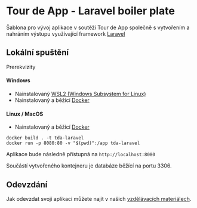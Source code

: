 # Tour de App - Laravel boiler plate

Šablona pro vývoj aplikace v soutěži Tour de App společně s vytvořením a nahráním výstupu využívající framework [Laravel](https://laravel.com/)

## Lokální spuštění

Prerekvizity

#### Windows

-   Nainstalovaný [WSL2 (Windows Subsystem for Linux)](https://learn.microsoft.com/en-us/windows/wsl/install)
-   Nainstalovaný a běžící [Docker](https://www.docker.com/)

#### Linux / MacOS

-   Nainstalovaný a běžící [Docker](https://www.docker.com/)

```
docker build . -t tda-laravel
docker run -p 8080:80 -v "$(pwd)":/app tda-laravel
```

Aplikace bude následně přístupná na `http://localhost:8080`

Součástí vytvořeného kontejneru je databáze běžící na portu 3306.

## Odevzdání

Jak odevzdat svojí aplikaci můžete najít v našich [vzdělávacích materiálech](https://tourde.app/vzdelavaci-materialy/jak-odevzdavat).
